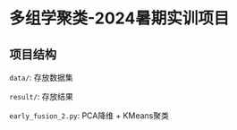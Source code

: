 # 多组学聚类-2024暑期实训项目


## 项目结构

`data/`: 存放数据集

`result/`: 存放结果

`early_fusion_2.py`: PCA降维 + KMeans聚类